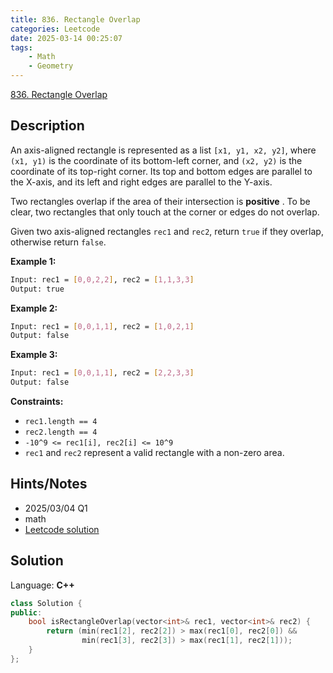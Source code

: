 ```yaml
---
title: 836. Rectangle Overlap
categories: Leetcode
date: 2025-03-14 00:25:07
tags:
    - Math
    - Geometry
---
```


[836. Rectangle Overlap](https://leetcode.com/problems/rectangle-overlap/description/)

## Description

An axis-aligned rectangle is represented as a list `[x1, y1, x2, y2]`, where `(x1, y1)` is the coordinate of its bottom-left corner, and `(x2, y2)` is the coordinate of its top-right corner. Its top and bottom edges are parallel to the X-axis, and its left and right edges are parallel to the Y-axis.

Two rectangles overlap if the area of their intersection is **positive** . To be clear, two rectangles that only touch at the corner or edges do not overlap.

Given two axis-aligned rectangles `rec1` and `rec2`, return `true` if they overlap, otherwise return `false`.

**Example 1:**

```bash
Input: rec1 = [0,0,2,2], rec2 = [1,1,3,3]
Output: true
```

**Example 2:**

```bash
Input: rec1 = [0,0,1,1], rec2 = [1,0,2,1]
Output: false
```

**Example 3:**

```bash
Input: rec1 = [0,0,1,1], rec2 = [2,2,3,3]
Output: false
```

**Constraints:**

- `rec1.length == 4`
- `rec2.length == 4`
- `-10^9 <= rec1[i], rec2[i] <= 10^9`
- `rec1` and `rec2` represent a valid rectangle with a non-zero area.

## Hints/Notes

- 2025/03/04 Q1
- math
- [Leetcode solution](https://leetcode.com/problems/rectangle-overlap/editorial/)

## Solution

Language: **C++**

```C++
class Solution {
public:
    bool isRectangleOverlap(vector<int>& rec1, vector<int>& rec2) {
        return (min(rec1[2], rec2[2]) > max(rec1[0], rec2[0]) &&
                min(rec1[3], rec2[3]) > max(rec1[1], rec2[1]));
    }
};
```
